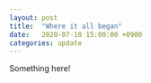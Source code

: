 ```yaml
---
layout: post
title:  "Where it all began"
date:   2020-07-10 15:00:00 +0900
categories: update
---
```


Something here!